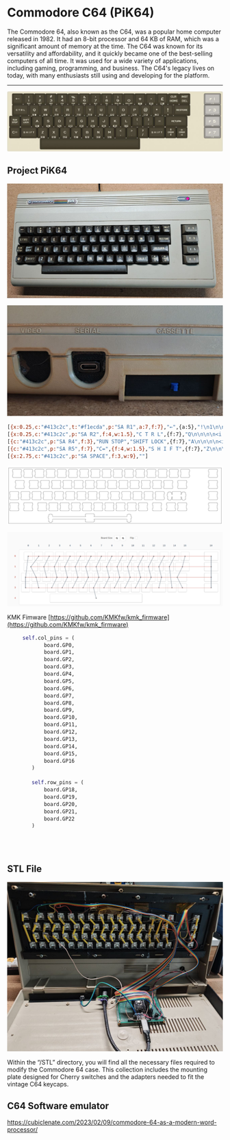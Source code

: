 # Commodore C64 (PiK64)

The Commodore 64, also known as the C64, was a popular home computer released in 1982. It had an 8-bit processor and 64 KB of RAM, which was a significant amount of memory at the time. The C64 was known for its versatility and affordability, and it quickly became one of the best-selling computers of all time. It was used for a wide variety of applications, including gaming, programming, and business. The C64's legacy lives on today, with many enthusiasts still using and developing for the platform.

---

![Untitled](Img/Untitled.jpeg)

## Project PiK64

![c64 keyboard.jpg](Img/c64_keyboard.jpg)


![USBC out](Img/usbc.jpg)


```bash
[{x:0.25,c:"#413c2c",t:"#f1ecda",p:"SA R1",a:7,f:7},"←",{a:5},"!\n1\n\n\nBLK",{f:9,fa:[0,7,0,0,7]},"\"\n2\n\n\nWHT",{f:5,fa:[0,7,0,0,7]},"#\n3\n\n\nRED","$\n4\n\n\nCYN",{f:7},"%\n5\n\n\nPUR",{f:6,fa:[0,7,0,0,7]},"&\n6\n\n\nGRN",{f:9,fa:[0,7,0,0,7]},"’\n7\n\n\nBLU",{f:7},"(\n8\n\n\nYEL",")\n9\n\n\nRVS ON","\n0\n\n\nRVS OFF",{a:7,f:9},"+\n\n\n\n<i class='petscii petscii-halftone'></i> <i class='petscii petscii-cross'></i>","-\n\n\n\n<i class='petscii petscii-halftone-left'></i> <i class='petscii petscii-bar-vert-4'></i>","£\n\n\n\n<i class='petscii petscii-halftone-bottom'></i> <i class='petscii petscii-diag-bottom-top-filled'></i>",{a:5,f:5},"CLR\nHOME","INST\nDEL",{x:1.25,c:"#e9bf69",a:7,f:9,w:1.5},"f 1\n\n\n\nf 2"],
[{x:0.25,c:"#413c2c",p:"SA R2",f:4,w:1.5},"C T R L",{f:7},"Q\n\n\n\n<i class='petscii petscii-tbar-right'></i> <i class='petscii petscii-circle-filled'></i>","W\n\n\n\n<i class='petscii petscii-tbar-left'></i> <i class='petscii petscii-circle-open'></i>","E\n\n\n\n<i class='petscii petscii-tbar-up'></i> <i class='petscii petscii-bar-horz-1'></i>","R\n\n\n\n<i class='petscii petscii-tbar-down'></i> <i class='petscii petscii-bar-horz-6'></i>","T\n\n\n\n<i class='petscii petscii-bar-horz-0'></i> <i class='petscii petscii-bar-vert-1'></i>","Y\n\n\n\n<i class='petscii petscii-block-horz-1'></i> <i class='petscii petscii-bar-vert-6'></i>","U\n\n\n\n<i class='petscii petscii-block-horz-2'></i> <i class='petscii petscii-corner-round-bottom-right'></i>","I\n\n\n\n<i class='petscii petscii-block-horz-3'></i> <i class='petscii petscii-corner-round-bottom-left'></i>","O\n\n\n\n<i class='petscii petscii-block-horz-4'></i> <i class='petscii petscii-bar-top-left'></i>","P\n\n\n\n<i class='petscii petscii-block-horz-5'></i> <i class='petscii petscii-bar-top-right'></i>","@\n\n\n\n<i class='petscii petscii-bar-horz-7'></i> <i class='petscii petscii-bar-bottom-right'></i>",{f:9},"*\n\n\n\n<i class='petscii petscii-diag-top-bottom-filled'></i> <i class='petscii petscii-bar-horz-4'></i>",{f:7},"↑\n\n\n\nπ",{f:4,w:1.5},"RESTORE",{x:1.25,c:"#e9bf69",f:9,w:1.5},"f 3\n\n\n\nf 4"],
[{c:"#413c2c",p:"SA R4",f:3},"RUN STOP","SHIFT LOCK",{f:7},"A\n\n\n\n<i class='petscii petscii-corner-square-bottom-right'></i> <i class='petscii petscii-spade'></i>","S\n\n\n\n<i class='petscii petscii-corner-square-bottom-left'></i> <i class='petscii petscii-heart'></i>","D\n\n\n\n<i class='petscii petscii-corner-square-bottom-right-filled'></i> <i class='petscii petscii-bar-horz-2'></i>","F\n\n\n\n<i class='petscii petscii-corner-square-bottom-left-filled'></i> <i class='petscii petscii-bar-horz-5'></i>","G\n\n\n\n<i class='petscii petscii-bar-vert-0'></i> <i class='petscii petscii-bar-vert-2'></i>","H\n\n\n\n<i class='petscii petscii-block-vert-1'></i> <i class='petscii petscii-bar-vert-5'></i>","J\n\n\n\n<i class='petscii petscii-block-vert-2'></i> <i class='petscii petscii-corner-round-top-right'></i>","K\n\n\n\n<i class='petscii petscii-block-vert-3'></i> <i class='petscii petscii-corner-round-top-left'></i>","L\n\n\n\n<i class='petscii petscii-block-vert-4'></i> <i class='petscii petscii-bar-bottom-left'></i>",{a:5,f:6},"[\n:","]\n;",{a:7,f:7},"=",{f:4,w:2},"RETURN",{x:1.5,c:"#e9bf69",f:9,w:1.5},"f 5\n\n\n\nf6"],
[{c:"#413c2c",p:"SA R5",f:7},"C=",{f:4,w:1.5},"S H I F T",{f:7},"Z\n\n\n\n<i class='petscii petscii-corner-square-top-right'></i> <i class='petscii petscii-diamond'></i>","X\n\n\n\n<i class='petscii petscii-corner-square-top-left'></i> <i class='petscii petscii-club'></i>","C\n\n\n\n<i class='petscii petscii-corner-square-top-right-filled'></i> <i class='petscii petscii-bar-horz-3'></i>","V\n\n\n\n<i class='petscii petscii-corner-square-top-left-filled'></i> <i class='petscii petscii-cross-diag'></i>","B\n\n\n\n<i class='petscii petscii-checkerboard'></i> <i class='petscii petscii-bar-vert-3'></i>","N\n\n\n\n<i class='petscii petscii-block-vert-5'></i> <i class='petscii petscii-diag-bottom-top'></i>","M\n\n\n\n<i class='petscii petscii-bar-vert-7'></i> <i class='petscii petscii-diag-top-bottom'></i>",{a:5,f:6},"<\n,",">\n.","?\n/",{a:7,f:4,w:1.5},"S H I F T",{a:5,f:3},"&#x021d1;\n&#x021d3;\n\n\n\n\nCRSR","&#x021d0;\n&#x021d2;\n\n\n\n\nCRSR",{x:1.5,c:"#e9bf69",a:7,f:9,w:1.5},"f 7\n\n\n\nf 8"],
[{x:2.75,c:"#413c2c",p:"SA SPACE",f:3,w:9},""]
```

![Untitled](Img/Untitled.png)

![Untitled](Img/Untitled%201.png)

KMK Fimware
[https://github.com/KMKfw/kmk_firmware](https://github.com/KMKfw/kmk_firmware)

```python
     self.col_pins = (
            board.GP0,
            board.GP1,
            board.GP2,
            board.GP3,
            board.GP4,
            board.GP5,
            board.GP6,
            board.GP7,
            board.GP8,
            board.GP9,
            board.GP10,
            board.GP11,
            board.GP12,
            board.GP13,
            board.GP14,
            board.GP15,
            board.GP16
        )

        self.row_pins = (
            board.GP18,
            board.GP19,
            board.GP20,
            board.GP21,
            board.GP22
        )
        
        
        
```

## STL File

![Untitled](Img/c64open.jpg)

Within the “/STL” directory, you will find all the necessary files required to modify the Commodore 64 case. This collection includes the mounting plate designed for Cherry switches and the adapters needed to fit the vintage C64 keycaps.

## C64 Software emulator

https://cubiclenate.com/2023/02/09/commodore-64-as-a-modern-word-processor/